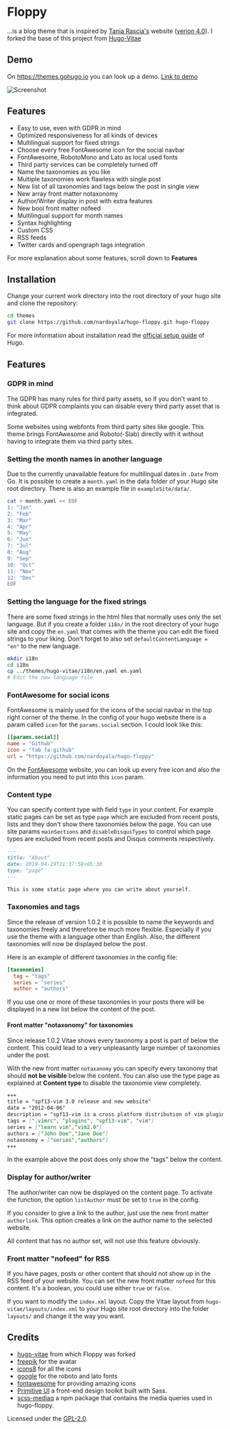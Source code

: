 # Floppy
...is a blog theme that is inspired by [Tania Rascia's](https://github.com/taniarascia) website ([verion 4.0](https://www.taniarascia.com/website-redesign-version-4-0/)). I forked the base of this project from [Hugo-Vitae](https://github.com/dataCobra/hugo-vitae/)

## Demo

On https://themes.gohugo.io you can look up a demo.
[Link to demo](https://themes.gohugo.io/theme/hugo-vitae/)

![Screenshot](https://raw.githubusercontent.com/nardoyala/hugo-floppy/master/images/screenshot.png)

## Features

* Easy to use, even with GDPR in mind
* Optimized responsiveness for all kinds of devices
* Multilingual support for fixed strings
* Choose every free FontAwesome icon for the social navbar
* FontAwesome, RobotoMono and Lato as local used fonts
* Third party services can be completely turned off
* Name the taxonomies as you like
* Multiple taxonomies work flawless with single post
* New list of all taxonomies and tags below the post in single view
* New array front matter notaxonomy
* Author/Writer display in post with extra features
* New bool front matter nofeed
* Multilingual support for month names
* Syntax highlighting
* Custom CSS
* RSS feeds
* Twitter cards and opengraph tags integration

For more explanation about some features, scroll down
to **Features**

## Installation

Change your current work directory into the root directory of your hugo site
and clone the repository:

```sh
cd themes
git clone https://github.com/nardoyala/hugo-floppy.git hugo-floppy
```

For more information about installation read the
[official setup guide](https://gohugo.io/overview/installing/) of Hugo.

## Features

### GDPR in mind

The GDPR has many rules for third party assets, so if you don't want to think
about GDPR complaints you can disable every third party asset that is
integrated.

Some websites using webfonts from third party sites like google. This theme
brings FontAwesome and Roboto(-Slab) directly with it without having to
integrate them via third party sites.

### Setting the month names in another language

Due to the currently unavailable feature for multilingual dates in `.Date`
from Go. It is possible to create a `month.yaml` in the data folder of your
Hugo site root directory. There is also an example file in
`exampleSite/data/`.

```sh
cat > month.yaml << EOF
1: "Jan"
2: "Feb"
3: "Mar"
4: "Apr"
5: "May"
6: "Jun"
7: "Jul"
8: "Aug"
9: "Sep"
10: "Oct"
11: "Nov"
12: "Dec"
EOF
```

### Setting the language for the fixed strings

There are some fixed strings in the html files that normally uses only the set
language. But if you create a folder `i18n/` in the root directory of your
hugo site and copy the `en.yaml` that comes with the theme you can edit the
fixed strings to your liking. Don't forget to also set
`defaultContentLanguage = "en"` to the new language.

```sh
mkdir i18n
cd i18n
cp ../themes/hugo-vitae/i18n/en.yaml en.yaml
# Edit the new language file
```

### FontAwesome for social icons

FontAwesome is mainly used for the icons of the social navbar in the top right
corner of the theme. In the config of your hugo website there is a param
called `icon` for the `params.social` section. I could look like this:

```toml
[[params.social]]
name = "Github"
icon = "fab fa-github"
url = "https://github.com/nardoyala/hugo-floppy"
```

On the [FontAwesome](https://fontawesome.com) website, you can look up every
free icon and also the information you need to put into this `icon` param.

### Content type

You can specify content type with field `type` in your content. For example
static pages can be set as type `page` which are excluded from recent posts,
lists and they don't show there taxonomies below the page. You can use site
params `mainSections` and `disableDisqusTypes` to control which page types
are excluded from recent posts and Disqus comments respectively.

```md
---
title: "About"
date: 2019-04-19T21:37:58+05:30
type: "page"
---

This is some static page where you can write about yourself.
```

### Taxonomies and tags

Since the release of version 1.0.2 it is possible to name the keywords and
taxonomies freely and therefore be much more flexible. Especially if you use
the theme with a language other than English. Also, the different taxonomies
will now be displayed below the post.

Here is an example of different taxonomies in the config file:
```toml
[taxonomies]
  tag = "tags"
  series = "series"
  author = "authors"
```

If you use one or more of these taxonomies in your posts there will be
displayed in a new list below the content of the post.

#### Front matter "notaxonomy" for taxonomies

Since release 1.0.2 Vitae shows every taxonomy a post is part of below the
content. This could lead to a very unpleasantly large number of taxonomies
under the post.

With the new front matter `notaxanomy` you can specify every taxonomy that
should **not be visible** below the content. You can also use the type page
as explained at **Content type** to disable the taxonomie view completely.

```md
+++
title = "spf13-vim 3.0 release and new website"
date = "2012-04-06"
description = "spf13-vim is a cross platform distribution of vim plugins and resources for Vim."
tags = [".vimrc", "plugins", "spf13-vim", "vim"]
series = ["learn vim","vim2.0"]
authors = ["John Doe","Jane Doe"]
notaxonomy = ["series","authors"]
+++
```

In the example above the post does only show the "tags" below the content.

### Display for author/writer

The author/writer can now be displayed on the content page. To activate the
function, the option `listAuthor` must be set to `true` in the config.

If you consider to give a link to the author, just use the new front matter
`authorlink`. This option creates a link on the author name to the selected
website.

All content that has no author set, will not use this feature obviously.

### Front matter "nofeed" for RSS

If you have pages, posts or other content that should not show up in the RSS
feed of your website. You can set the new front matter `nofeed` for this
content. It's a boolean, you could use either `true` or `false`.

If you want to modify the `index.xml` layout. Copy the Vitae layout from
`hugo-vitae/layouts/index.xml` to your Hugo site root directory into the
folder `layouts/` and change it the way you want.

## Credits

* [hugo-vitae](https://github.com/dataCobra/hugo-vitae/) from which Floppy was forked
* [freepik](https://www.freepik.com) for the avatar
* [icons8](https://icons8.com/) for all the icons
* [google](https://fonts.google.com) for the roboto and lato fonts
* [fontawesome](https://fontawesome.com) for providing amazing icons
* [Primitive UI](https://github.com/taniarascia/primitive) a front-end design toolkit built with Sass.
* [scss-mediaq](https://www.npmjs.com/package/scss-mediaq) a npm package that contains the media queries used in hugo-floppy.

Licensed under the [GPL-2.0](https://raw.githubusercontent.com/dataCobra/hugo-vitae/master/LICENSE.md).
